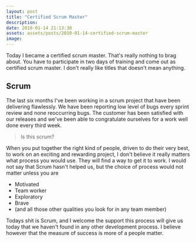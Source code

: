 ```yaml
---
layout: post
title: "Certified Scrum Master"
description:
date: 2010-01-14 21:13:30
assets: assets/posts/2010-01-14-certified-scrum-master
image: 
---
```


Today I became a certified scrum master. That's really nothing to brag about. You have to participate in two days of training and come out as certified scrum master. I don't really like titles that doesn't mean anything.

## Scrum

The last six months I've been working in a scrum project that have been delivering flawlessly. We have been reporting low level of bugs every sprint review and none reoccurring bugs. The customer has been satisfied with our releases and we've been able to congratulate ourselves for a work well done every third week.

> Is this scrum?

When you put together the right kind of people, driven to do their very best, to work on an exciting and rewarding project, I don't believe it really matters what process you would use. They will find a way to get it to work. I would not say that Scrum hasn't helped us, but the choice of process would not matter unless you are

* Motivated
* Team worker
* Exploratory
* Brave
* (and all those other qualities you look for in any team member)

Todays shit is Scrum, and I welcome the support this process will give us today that we haven't found in any other development process. I believe however that the measure of success is more of a people matter.
